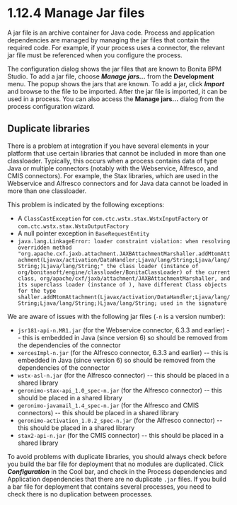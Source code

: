# 1.12.4 Manage Jar files

A jar file is an archive container for Java code. Process and application 
dependencies are managed by managing the jar files that contain the required code. 
For example, if your process uses a connector, the relevant jar file must be referenced
when you configure the process.


The configuration dialog shows the jar files that are known to Bonita BPM Studio. To add 
a jar file, choose **_Manage jars..._** from the **Development** menu. 
The popup shows the jars that are known. To add a jar, click **_Import_** and 
browse to the file to be imported. After the jar file is imported, it can be used in a process. 
You can also access the **Manage jars...** dialog from the process configuration wizard.


## Duplicate libraries


There is a problem at integration if you have several elements in your platform that use certain libraries that cannot be included in more than one classloader. 
Typically, this occurs when a process contains data of type Java or multiple connectors (notably with the Webservice, Alfresco, and CMIS connectors). 
For example, the Stax libraries, which are used in the Webservice and Alfresco connectors and for Java data cannot be loaded in more than one classloader.


This problem is indicated by the following exceptions:

* A `ClassCastException` for `com.ctc.wstx.stax.WstxInputFactory` or `com.ctc.wstx.stax.WstxOutputFactory`
* A null pointer exception in `BaseRequestEntity`
* `java.lang.LinkageError: loader constraint violation: when resolving overridden method "org.apache.cxf.jaxb.attachment.JAXBAttachmentMarshaller.addMtomAttachment(Ljavax/activation/DataHandler;Ljava/lang/String;Ljava/lang/String;)Ljava/lang/String;" the class loader (instance of org/bonitasoft/engine/classloader/BonitaClassLoader) of the current class, org/apache/cxf/jaxb/attachment/JAXBAttachmentMarshaller, and its superclass loader (instance of ), have different Class objects for the type shaller.addMtomAttachment(Ljavax/activation/DataHandler;Ljava/lang/String;Ljava/lang/String;)Ljava/lang/String; used in the signature`

We are aware of issues with the following jar files (`-n` is a version number):


* `jsr181-api-n.MR1.jar` (for the Webservice connector, 6.3.3 and earlier) -- this is embedded in Java (since version 6) so should be removed from the dependencies of the connector
* `xercesImpl-n.jar` (for the Alfresco connector, 6.3.3 and earlier) -- this is embedded in Java (since version 6) so should be removed from the dependencies of the connector
* `wstx-asl-n.jar` (for the Alfresco connector) -- this should be placed in a shared library
* `geronimo-stax-api_1.0_spec-n.jar` (for the Alfresco connector) -- this should be placed in a shared library
* `geronimo-javamail_1.4_spec-n.jar` (for the Alfresco and CMIS connectors) -- this should be placed in a shared library
* `geronimo-activation_1.0.2_spec-n.jar` (for the Alfresco connector) -- this should be placed in a shared library
* `stax2-api-n.jar` (for the CMIS connector) -- this should be placed in a shared library

To avoid problems with duplicate libraries, you should always check before you build the bar file for deployment that no modules are duplicated. 
Click **_Configuration_** in the Cool bar, and check in the Process dependencies and Application dependencies that there are no duplicate `.jar` files. 
If you build a bar file for deployment that contains several processes, you need to check there is no duplication between processes.